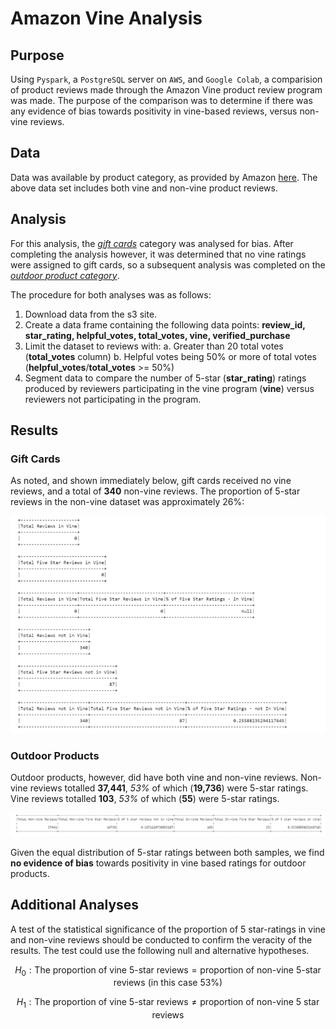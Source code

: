 # Amazon Vine Analysis

## Purpose

Using `Pyspark`, a `PostgreSQL` server on `AWS`, and `Google Colab`, a comparision of product reviews made through the Amazon Vine product review program was made. The purpose of the comparison was to determine if there was any evidence of bias towards positivity in vine-based reviews, versus non-vine reviews.

## Data

Data was available by product category, as provided by Amazon [here](https://s3.amazonaws.com/amazon-reviews-pds/tsv/index.txt).
The above data set includes both vine and non-vine product reviews. 

## Analysis

For this analysis, the [*gift cards*](https://s3.amazonaws.com/amazon-reviews-pds/tsv/amazon_reviews_us_Gift_Card_v1_00.tsv.gz
) category was analysed for bias. After completing the analysis however, it was determined that no vine ratings were assigned to gift cards, so a subsequent analysis was completed on the [*outdoor product category*](https://s3.amazonaws.com/amazon-reviews-pds/tsv/amazon_reviews_us_Outdoors_v1_00.tsv.gz).

The procedure for both analyses was as follows:
1. Download data from the s3 site.
2. Create a data frame containing the following data points: **review_id, star_rating, helpful_votes, total_votes, vine, verified_purchase**
3. Limit the dataset to reviews with:
    a. Greater than 20 total votes (**total_votes** column)
    b. Helpful votes being 50% or more of total votes (**helpful_votes**/**total_votes** >= 50%)
4. Segment data to compare the number of 5-star (**star_rating**) ratings produced by reviewers participating in the vine program (**vine**) versus reviewers not participating in the program.  


## Results

### Gift Cards
As noted, and shown immediately below, gift cards received no vine reviews, and a total of **340** non-vine reviews.  The proportion of 5-star reviews in the non-vine dataset was approximately 26%:

![Gift Card Reviews](images/gift_cards_vine_sm.png)


### Outdoor Products
Outdoor products, however, did have both vine and non-vine reviews.
Non-vine reviews totalled **37,441**, *53%* of which (**19,736**) were 5-star ratings.  Vine reviews totalled **103**, *53%* of which (**55**) were 5-star ratings.

![Outdoor Product Reviews](images/Outdoor_goods_vine.png)

Given the equal distribution of 5-star ratings between both samples, we find **no evidence of bias** towards positivity in vine based ratings for outdoor products.


## Additional Analyses
A test of the statistical significance of the proportion of 5 star-ratings in vine and non-vine reviews should be conducted to confirm the veracity of the results.  The test could use the following null and alternative hypotheses.


$$H_0: \text{The proportion of vine 5-star reviews} =  \text{proportion of non-vine 5-star reviews (in this case 53\%)}$$

$$H_1: \text{The proportion of vine 5-star reviews} \neq \text{proportion of non-vine 5 star reviews}$$

